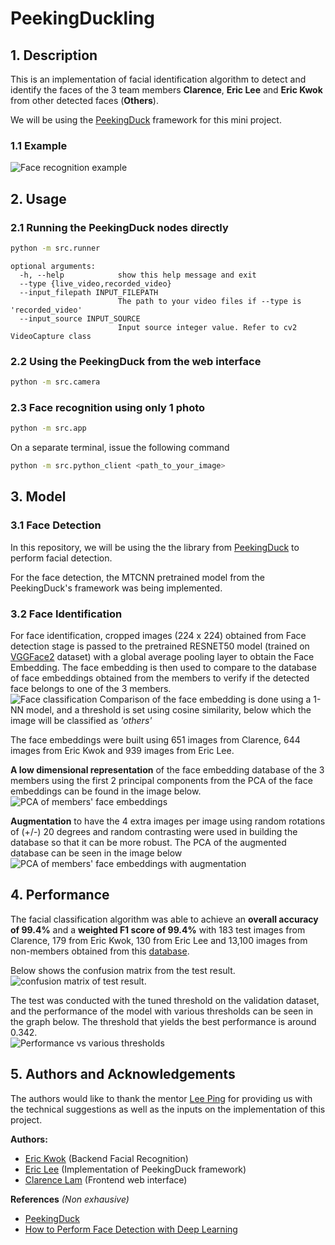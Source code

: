# PeekingDuckling
## 1. Description
This is an implementation of facial identification algorithm to detect and identify the faces of the 3 team members **Clarence**, **Eric Lee** and **Eric Kwok** from other detected faces (**Others**).

We will be using the [PeekingDuck](https://github.com/aimakerspace/PeekingDuck) framework for this mini project.

### 1.1 Example
![Face recognition example](./images/saved.gif)

## 2. Usage
### 2.1 Running the PeekingDuck nodes directly
```bash
python -m src.runner
```
```
optional arguments:
  -h, --help            show this help message and exit
  --type {live_video,recorded_video}
  --input_filepath INPUT_FILEPATH
                        The path to your video files if --type is 'recorded_video'
  --input_source INPUT_SOURCE
                        Input source integer value. Refer to cv2 VideoCapture class
```
### 2.2 Using the PeekingDuck from the web interface
```bash
python -m src.camera
```

### 2.3 Face recognition using only 1 photo
```bash
python -m src.app
```
On a separate terminal, issue the following command
```bash
python -m src.python_client <path_to_your_image>
```
## 3. Model 

### 3.1 Face Detection
In this repository, we will be using the the library from [PeekingDuck](https://github.com/aimakerspace/PeekingDuck) to perform facial detection. 

For the face detection, the MTCNN pretrained model from the PeekingDuck's framework was being implemented.

### 3.2 Face Identification
For face identification, cropped images (224 x 224) obtained from Face detection stage is passed to the pretrained RESNET50 model (trained on [VGGFace2](https://arxiv.org/abs/1710.08092) dataset) with a global average pooling layer to obtain the Face Embedding. The face embedding is then used to compare to the database of face embeddings obtained from the members to verify if the detected face belongs to one of the 3 members.<br>
![Face classification](images/face_classification.png)
Comparison of the face embedding is done using a 1-NN model, and a threshold is set using cosine similarity, below which the image will be classified as _'others'_

The face embeddings were built using 651 images from Clarence, 644 images from Eric Kwok and 939 images from Eric Lee.

**A low dimensional representation** of the face embedding database of the 3 members using the first 2 principal components from the PCA of the face embeddings can be found in the image below. <br>
![PCA of members' face embeddings](images/embedding_clusters.png)

**Augmentation** to have the 4 extra images per image using random rotations of (+/-) 20 degrees and random contrasting were used in building the database so that it can be more robust. The PCA of the augmented database can be seen in the image below <br>
![PCA of members' face embeddings with augmentation](images/embedding_clusters_with_augment.png)

## 4. Performance 
The facial classification algorithm was able to achieve an **overall accuracy of 99.4%** and a **weighted F1 score of 99.4%** with 183 test images from Clarence, 179 from Eric Kwok, 130 from Eric Lee and 13,100 images from non-members obtained from this [database](http://vis-www.cs.umass.edu/lfw/#download). 

Below shows the confusion matrix from the test result. <br>
 ![confusion matrix of test result](./images/test_cm.png).

The test was conducted with the tuned threshold on the validation dataset, and the performance of the model with various thresholds can be seen in the graph below. The threshold that yields the best performance is around 0.342. <br>
![Performance vs various thresholds](./images/performance_vs_thresholds.png)

## 5. Authors and Acknowledgements
The authors would like to thank the mentor [Lee Ping](https://gitlab.aisingapore.net/ngleeping) for providing us with the technical suggestions as well as the inputs on the implementation of this project.

**Authors:**
* [Eric Kwok](https://github.com/eric-kwok-nt) (Backend Facial Recognition)
* [Eric Lee](https://gitlab.aisingapore.net/hong_yeow_lee) (Implementation of PeekingDuck framework)
* [Clarence Lam](https://github.com/clarevoyance) (Frontend web interface)

**References** _(Non exhausive)_
* [PeekingDuck](https://github.com/aimakerspace/PeekingDuck)
* [How to Perform Face Detection with Deep Learning](https://machinelearningmastery.com/how-to-perform-face-detection-with-classical-and-deep-learning-methods-in-python-with-keras/)





